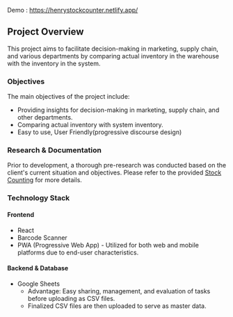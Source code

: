 Demo : https://henrystockcounter.netlify.app/

## Project Overview

This project aims to facilitate decision-making in marketing, supply chain, and various departments by comparing actual inventory in the warehouse with the inventory in the system.

### Objectives

The main objectives of the project include:
- Providing insights for decision-making in marketing, supply chain, and other departments.
- Comparing actual inventory with system inventory.
- Easy to use, User Friendly(progressive discourse design)
  
### Research & Documentation
Prior to development, a thorough pre-research was conducted based on the client's current situation and objectives. Please refer to the provided [Stock Counting](https://github.com/HenryHong91/Projects_/blob/main/StockCounting/StockCounting.pdf.pdf) for more details.


### Technology Stack

#### Frontend
- React
- Barcode Scanner
- PWA (Progressive Web App) - Utilized for both web and mobile platforms due to end-user characteristics.

#### Backend & Database
- Google Sheets
  - Advantage: Easy sharing, management, and evaluation of tasks before uploading as CSV files.
  - Finalized CSV files are then uploaded to serve as master data.
